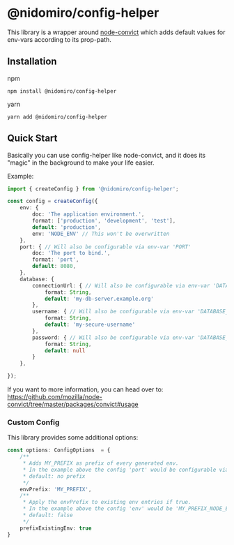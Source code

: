 # @nidomiro/config-helper

This library is a wrapper around [node-convict](https://github.com/mozilla/node-convict) which adds default values for env-vars according to its prop-path.

## Installation

npm
```shell
npm install @nidomiro/config-helper
```

yarn
```shell
yarn add @nidomiro/config-helper
```

## Quick Start

Basically you can use config-helper like node-convict, and it does its "magic" in the background to make your life easier.

Example:
```typescript
import { createConfig } from '@nidomiro/config-helper';

const config = createConfig({
	env: {
		doc: 'The application environment.',
		format: ['production', 'development', 'test'],
		default: 'production',
		env: 'NODE_ENV' // This won't be overwritten
	},
	port: { // Will also be configurable via env-var 'PORT'
		doc: 'The port to bind.',
		format: 'port',
		default: 8080,
	},
	database: {
		connectionUrl: { // Will also be configurable via env-var 'DATABASE_CONNECTION_URL'
			format: String,
			default: 'my-db-server.example.org'
		},
		username: { // Will also be configurable via env-var 'DATABASE_USERNAME'
			format: String,
			default: 'my-secure-username'
		},
		password: { // Will also be configurable via env-var 'DATABASE_PASSWORD'
			format: String,
			default: null
		}
	},

});
```

If you want to more information, you can head over to: https://github.com/mozilla/node-convict/tree/master/packages/convict#usage

### Custom Config
This library provides some additional options:

```typescript
const options: ConfigOptions  = {
	/**
	 * Adds MY_PREFIX as prefix of every generated env.
	 * In the example above the config 'port' would be configurable via 'MY_PREFIX_PORT'.
	 * default: no prefix
	 */
	envPrefix: 'MY_PREFIX', 
	/**
	 * Apply the envPrefix to existing env entries if true.
	 * In the example above the config 'env' would be 'MY_PREFIX_NODE_ENV'
	 * default: false
	 */
	prefixExistingEnv: true
}
```

